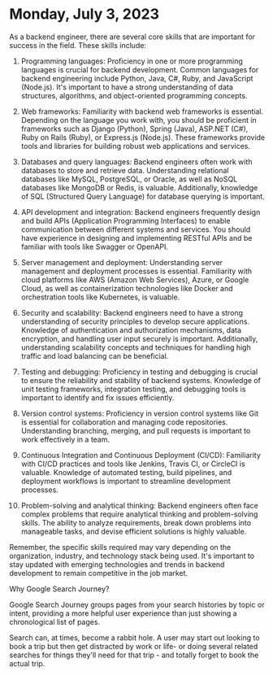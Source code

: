 # Monday, July 3, 2023

As a backend engineer, there are several core skills that are important for success in the field. These skills include:

1. Programming languages: Proficiency in one or more programming languages is crucial for backend development. Common languages for backend engineering include Python, Java, C#, Ruby, and JavaScript (Node.js). It's important to have a strong understanding of data structures, algorithms, and object-oriented programming concepts.

2. Web frameworks: Familiarity with backend web frameworks is essential. Depending on the language you work with, you should be proficient in frameworks such as Django (Python), Spring (Java), ASP.NET (C#), Ruby on Rails (Ruby), or Express.js (Node.js). These frameworks provide tools and libraries for building robust web applications and services.

3. Databases and query languages: Backend engineers often work with databases to store and retrieve data. Understanding relational databases like MySQL, PostgreSQL, or Oracle, as well as NoSQL databases like MongoDB or Redis, is valuable. Additionally, knowledge of SQL (Structured Query Language) for database querying is important.

4. API development and integration: Backend engineers frequently design and build APIs (Application Programming Interfaces) to enable communication between different systems and services. You should have experience in designing and implementing RESTful APIs and be familiar with tools like Swagger or OpenAPI.

5. Server management and deployment: Understanding server management and deployment processes is essential. Familiarity with cloud platforms like AWS (Amazon Web Services), Azure, or Google Cloud, as well as containerization technologies like Docker and orchestration tools like Kubernetes, is valuable.

6. Security and scalability: Backend engineers need to have a strong understanding of security principles to develop secure applications. Knowledge of authentication and authorization mechanisms, data encryption, and handling user input securely is important. Additionally, understanding scalability concepts and techniques for handling high traffic and load balancing can be beneficial.

7. Testing and debugging: Proficiency in testing and debugging is crucial to ensure the reliability and stability of backend systems. Knowledge of unit testing frameworks, integration testing, and debugging tools is important to identify and fix issues efficiently.

8. Version control systems: Proficiency in version control systems like Git is essential for collaboration and managing code repositories. Understanding branching, merging, and pull requests is important to work effectively in a team.

9. Continuous Integration and Continuous Deployment (CI/CD): Familiarity with CI/CD practices and tools like Jenkins, Travis CI, or CircleCI is valuable. Knowledge of automated testing, build pipelines, and deployment workflows is important to streamline development processes.

10. Problem-solving and analytical thinking: Backend engineers often face complex problems that require analytical thinking and problem-solving skills. The ability to analyze requirements, break down problems into manageable tasks, and devise efficient solutions is highly valuable.

Remember, the specific skills required may vary depending on the organization, industry, and technology stack being used. It's important to stay updated with emerging technologies and trends in backend development to remain competitive in the job market.


Why Google Search Journey?

Google Search Journey groups pages from your search histories by topic or intent, providing a more helpful user experience than just showing a chronological list of pages.

Search can, at times, become a rabbit hole. A user may start out looking to book a trip but then get distracted by work or life- or doing several related searches for things they'll need for that trip - and totally forget to book the actual trip.